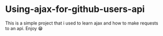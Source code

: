 # Using-ajax-for-github-users-api
This is a simple project that i used to learn ajax and how to make requests to an api. Enjoy 😁
